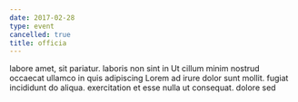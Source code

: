 ```yaml
---
date: 2017-02-28
type: event
cancelled: true
title: officia
---
```

labore amet, sit pariatur. laboris non sint in Ut cillum minim nostrud occaecat ullamco in quis adipiscing Lorem ad irure dolor sunt mollit. fugiat incididunt do aliqua. exercitation et esse nulla ut consequat. dolore sed